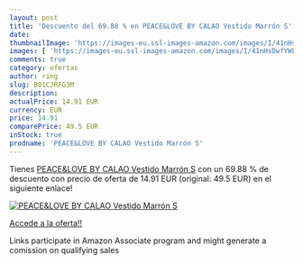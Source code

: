 ```yaml
---
layout: post
title: 'Descuento del 69.88 % en PEACE&LOVE BY CALAO Vestido Marrón S'
date: 
thumbnailImage: 'https://images-eu.ssl-images-amazon.com/images/I/41nHsDwfYWL._SL200_.jpg'
images: [ 'https://images-eu.ssl-images-amazon.com/images/I/41nHsDwfYWL._SL200_.jpg' ]
comments: true
category: ofertas
author: ring
slug: B01CJRFG3M
description:
actualPrice: 14.91 EUR
currency: EUR
price: 14.91
comparePrice: 49.5 EUR
inStock: true
prodname: 'PEACE&LOVE BY CALAO Vestido Marrón S'
---
```


Tienes [PEACE&LOVE BY CALAO Vestido Marrón S](https://www.amazon.es/dp/B01CJRFG3M/?tag=tolees-21) con un 69.88 % de descuento con precio de oferta de 14.91 EUR (original: 49.5 EUR) en el siguiente enlace!

[![PEACE&LOVE BY CALAO Vestido Marrón S](https://images-eu.ssl-images-amazon.com/images/I/41nHsDwfYWL._SL200_.jpg)](https://www.amazon.es/dp/B01CJRFG3M/?tag=tolees-21)

[Accede a la oferta!!](https://www.amazon.es/dp/B01CJRFG3M/?tag=tolees-21)

Links participate in Amazon Associate program and might generate a comission on qualifying sales


